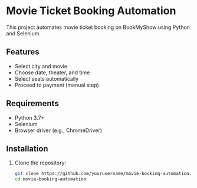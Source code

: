 # Movie Ticket Booking Automation

This project automates movie ticket booking on BookMyShow using Python and Selenium.

## Features
- Select city and movie
- Choose date, theater, and time
- Select seats automatically
- Proceed to payment (manual step)

## Requirements
- Python 3.7+
- Selenium
- Browser driver (e.g., ChromeDriver)

## Installation
1. Clone the repository:
   ```bash
   git clone https://github.com/yourusername/movie-booking-automation.git
   cd movie-booking-automation
